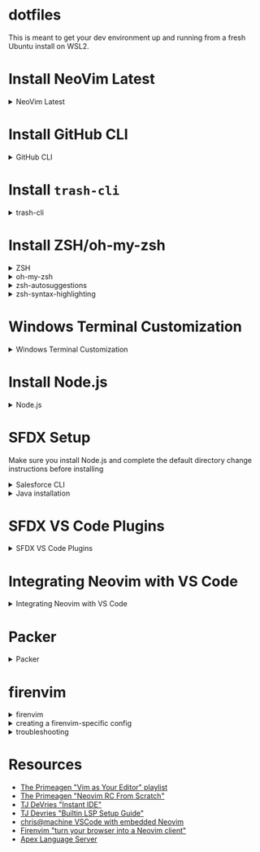 # dotfiles

This is meant to get your dev environment up and running from a fresh Ubuntu install on WSL2.

# Install NeoVim Latest

<details>
  <summary>NeoVim Latest</summary>
  
  ```
  sudo add-apt-repository ppa:neovim-ppa/unstable
  sudo apt-get update
  sudo apt-get install neovim
  ```
  - Check that the latest version was installed

```
nvim --version
```

</details>

# Install GitHub CLI

<details>
  <summary>GitHub CLI</summary>
  
  ```
  sudo apt install gh
  gh auth login
  ```
 
  - select 'GitHub.com'
  - select HTTPS
  - Yes to authenticate with GitHub credentials
  - Log in with a web browser
</details>

# Install `trash-cli`

<details>
  <summary>trash-cli</summary>
  
  Main reason for this tool is that WSL does not have a recycle bin.
  
  `trash-cli` provides a safer way to delete files and folders, allowing them to be recovered.
  
  ```
  sudo apt install trash-cli
  ```
  
  Note that there are several aliases for this tool in the `.zshrc` file
</details>

# Install ZSH/oh-my-zsh

<details>
  <summary>ZSH</summary>
 
  ```
  sudo apt install zsh
  ```

verify installation

```
zsh --version
```

set as default shell

```
chsh -s $(which zsh)
```

- Exit terminal
- Re-open terminal
- You are then prompted with a list of options regarding `.zshrc` file
- Select option `(0)`

</details>

<details>
<summary>oh-my-zsh</summary>

Note that `zsh` must be installed prior to installing `oh-my-zsh`

```

sh -c "$(curl -fsSL https://raw.githubusercontent.com/ohmyzsh/ohmyzsh/master/tools/install.sh)"

```

- Then copy the contents of the `.zshrc` in this repo into `~/.zshrc`
</details>

<details>
<summary>zsh-autosuggestions</summary>

```

git clone https://github.com/zsh-users/zsh-autosuggestions ${ZSH_CUSTOM:-~/.oh-my-zsh/custom}/plugins/zsh-autosuggestions

```

</details>

<details>
<summary>zsh-syntax-highlighting</summary>

```

git clone https://github.com/zsh-users/zsh-syntax-highlighting.git ${ZSH_CUSTOM:-~/.oh-my-zsh/custom}/plugins/zsh-syntax-highlighting

```

</details>

# Windows Terminal Customization

<details>
<summary>Windows Terminal Customization</summary>

- Themes available on [this site](https://windowsterminalthemes.dev/)
- Press 'Get theme' to copy the CSS to your clipboard
- In Windows Terminal, open Settings
- From Settings, press "Open JSON file" in the lower-left
- in the JSON file, scroll to the bottom and find the `schemes` section
- add a comma to the JSON in the last scheme, paste in the scheme from the website

Now, the theme needs to be set in the Windows Terminal app:

- Click your profile in the side panel of the 'Settings' menu
- Scroll to the bottom and select **Appearance** under _Additional Settings_
- The theme you just added should now appear in the **Color scheme** dropdown
- Select the theme you want, press **Save**, then view the theme back in the terminal tab

</details>

# Install Node.js

<details>
<summary>Node.js</summary>

- Check which version of Node is currently the LTS
  - https://nodejs.org/en/
- Run the commands below, replacing `18` with the major version of the current LTS

```
cd ~
curl -sL https://deb.nodesource.com/setup_18.x -o /tmp/nodesource_setup.sh
sudo bash /tmp/nodesource_setup.sh
sudo apt install nodejs
```

Need to change node's default directory to avoid permission issues with global installs:

```
mkdir ~/.npm-global
npm config set prefix '~/.npm-global'
```

Then, add the following to the end of your `.zshrc`:

```
PATH=~/.npm-global/bin:$PATH
```

  </details>

# SFDX Setup

Make sure you install Node.js and complete the default directory change instructions before installing

<details>
<summary>Salesforce CLI</summary>

```
npm install sfdx-cli --global
npm install @salesforce/cli --global
```

</details>

<details>
<summary>Java installation</summary>

- Look at the [Salesforce Documentation](https://developer.salesforce.com/tools/vscode/en/vscode-desktop/java-setup) to see which version of the JDK is recommended
- Run `apt-cache java` to list available versions from the package manager
- Find the JRE package name for the recommended version
  - For example: `openjdk-17-jre`
- Prepend `sudo apt install` to the name of the package:
  - `sudo apt install openjdk-17-jre`
  - Verify installation with `java -version`
- Do the same thing with the JDK package
  - `sudo apt install openjdk-17-jdk`
  - Verify installation with `javac -version`

</details>

# SFDX VS Code Plugins

<details>
<summary>SFDX VS Code Plugins</summary>

- Salesforce CLI Integration
- Salesforce Extension Pack
- Salesforce Extension Pack (Expanded)

Once the Salesforce extensions are installed, you will receive an error about your `JAVA_HOME` environment setting. To fix the error, follow the steps below:

- get your Java installation path by running `which java`
- copy the path
- In VS Code, open your Settings and search for 'Java Home'
- in the `Salesforce-vscode-apex > Java:Home` setting, enter the Java path
- Exit and re-open VS Code

</details>

# Integrating Neovim with VS Code

<details>
<summary>Integrating Neovim with VS Code</summary>

- Install VSCode Neovim VS Code extension
- Install Lua extension
  - this will allow for syntax highlighting and typechecking when working with `.lua` files
- Find your nvim installation path with `which nvim`
- Make sure you have copied the `.config` folder of this repo to `~/.config`
- Click the gear for the Neovim extension
  - Click _Extension Settings_
- Find the setting: `Vscode-neovim > Neovim Executable Paths: Linux`
  - set its value to the nvim installation path
- Find the setting: `Vscode-neovim > Neovim Init Vim Paths`
  - set its value to `~/.config/nvim/init.lua`
- **IF USING WSL**
  - Find the setting `Vscode-neovim: Use WSL` and check the box

</details>

# Packer

<details>
<summary>Packer</summary>

Packer is the Neovim plugin manager we will be using for this configuration.

You'll notice there is a `packer.lua` file in `.config/nvim/lua/neoVimConfig`. This file will not work until we clone the [repo](https://github.com/wbthomason/packer.nvim):

```
git clone --depth 1 https://github.com/wbthomason/packer.nvim\
 ~/.local/share/nvim/site/pack/packer/start/packer.nvim
```

After running the command above, follow these steps:

- open the Packer config

```
nvim .config/nvim/lua/neoVimConfig/packer.lua
```

- source the file by running `:so` within Neovim
- run `:PackerSync` to install the plugins listed in the file

</details>

# firenvim

<details>
<summary>firenvim</summary>

firenvim allows you to use your Neovim configuration within a browser's textarea.

at a high level, firenvim requires two things:

- firenvim plugin in Neovim
- firenvim browser extension

before performing the steps in the section, make sure you have followed the steps in the **Packer** section above

once Packer is installed, follow the steps below:

- open the Packer config

```
nvim .config/nvim/lua/neoVimConfig/packer.lua
```

- add the following to the list of existing plugins within the file

```
 use ({
    'glacambre/firenvim',
    run = function() vim.fn['firenvim#install'](0) end
  })
```

- save the file
- source the file with `:so`
- install the plugin with `:PackerSync`

  - you will need to keep pressing `ENTER` at the Packer installation screen
  - the installation will eventually complete, and the small window at the bottom will disappear

- install the firenvim extension for whatever browser you are using
- close and re-open your browser
- go to a site that has a text area (such as [regexr](https://regexr.com/))
- click into the text area. Neovim should activate

</details>

<details>
<summary>creating a firenvim-specific config</summary>

if you are using the file structure outlined in this repo, some of the instructions may already be complete

- open `.config/nvim/init.lua`
- the file should look like this:

```
if vim.g.vscode then
    -- VSCode extension
    require("vsCodeConfig")
elseif vim.g.started_by_firenvim then
    -- firenvim browser extension
    require("fireNvimConfig")
else
    -- ordinary Neovim
    require("neoVimConfig")
end

```

- in the `.config/nvim/lua` folder, make a new folder called `fireNvimConfig`
- create two files:

  - `/.config/nvim/lua/fireNvimconfig/init.lua`
  - `/.config/nvim/lua/fireNvimconfig/settings.lua`

- in `fireNvimConfig/init.lua`:

```
require('fireNvimConfig.settings')

```

- then, place your firenvim-specific settings in `fireNvimconfig/settings.lua`

- Note that plugins installed from the `neoVimConfig` folder are accessible in the `fireNvimConfig` folder
  - there is no need to set up your plugin manager again in this folder

</details>

<details>
<summary>troubleshooting</summary>

To see if there are any errors when loading firenvim:

- click the Extensions buttin in your browser (looks like a puzzlie piece)
- click Firenvim
- click "Reload Settings"
- any errors will show up in the extension widget

If you are using Brave, you may need to take these steps to get the extension working:

- open neovim
  - `nvim .`
- open the command in neovim by pressing the colon key `:`
- paste the following after the colon:
  - `call firenvim#install(0)`
- close and re-open Brave
- attempt to invoke firenvim in a textarea once more

If you having trouble getting the nvim interface to show up, but not seeing any errors, you may need to invoke it manually.

- the default shortcut for doing this is `<C-e>`

If you are able to invoke the interface on some sites, but not others, you may need to invoke firenvim as an iframe:

- open the shortcuts menu for your browser at `chrome://extensions/shortcuts`
  - replace `chrome` with the name of your browser
- find the shortcut titled "Turn the currently focused element into a neovim iframe"
  - set a shortcut (such as `<C-i>`)
  - either reload firenvim settings, or reopen the browser entirely

</details>

# Resources

- [The Primeagen "Vim as Your Editor" playlist](https://www.youtube.com/watch?v=X6AR2RMB5tE&list=PLm323Lc7iSW_wuxqmKx_xxNtJC_hJbQ7R)
- [The Primeagen "Neovim RC From Scratch"](https://www.youtube.com/watch?v=w7i4amO_zaE)
- [TJ DeVries "Instant IDE"](https://www.youtube.com/watch?v=stqUbv-5u2s)
- [TJ Devries "Builtin LSP Setup Guide"](https://www.youtube.com/watch?v=puWgHa7k3SY)
- [chris@machine VSCode with embedded Neovim](https://www.youtube.com/watch?v=g4dXZ0RQWdw)
- [Firenvim "turn your browser into a Neovim client"](https://github.com/glacambre/firenvim)
- [Apex Language Server](https://developer.salesforce.com/tools/vscode/en/apex/language-server)

```

```
